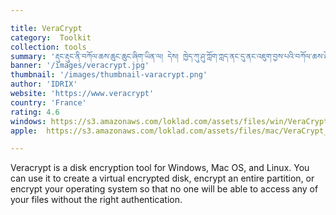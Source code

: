 ```yaml
---

title: VeraCrypt
category:  Toolkit
collection: tools
summary: 'རྡུང་རྡུང་ནི་བཀོལ་ཆས་ཆུང་ཆུང་ཞིག་ཡིན་ལ། དེས། ཁྱེད་ཀུ་ཤུ་ཀློག་ཀླད་ནང་དུ་ནང་འཇུག་བྱས་པའི་བཀོལ་ཆས་ཐོ་འགོད་བྱས་ཏེ།'
banner: '/images/veracrypt.jpg'
thumbnail: '/images/thumbnail-varacrypt.png'
author: 'IDRIX'
website: 'https://www.veracrypt'
country: 'France'
rating: 4.6
windows: https://s3.amazonaws.com/loklad.com/assets/files/win/VeraCrypt%20Setup%201.25.9.exe
apple:  https://s3.amazonaws.com/loklad.com/assets/files/mac/VeraCrypt_1.25.9.dmg

---
```

Veracrypt is a disk encryption tool for Windows, Mac OS, and Linux. You can use it to create a virtual encrypted disk, encrypt an entire partition, or encrypt your operating system so that no one will be able to access any of your files without the right authentication.